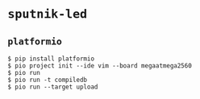 # `sputnik-led`
## `platformio`
```
$ pip install platformio
$ pio project init --ide vim --board megaatmega2560
$ pio run
$ pio run -t compiledb
$ pio run --target upload
```
